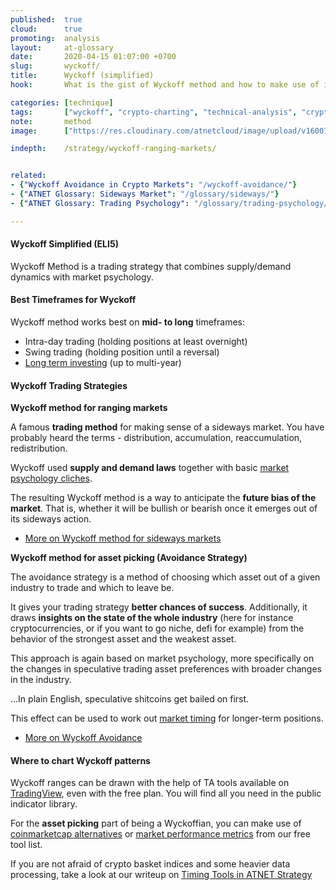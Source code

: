 ```yaml
---
published:  true
cloud:      true
promoting:  analysis
layout:     at-glossary
date:       2020-04-15 01:07:00 +0700
slug:       wyckoff/
title:      Wyckoff (simplified)
hook:       What is the gist of Wyckoff method and how to make use of it.

categories: [technique]
tags:       ["wyckoff", "crypto-charting", "technical-analysis", "crypto-exchange", "crypto-market"]
note:       method
image:      ["https://res.cloudinary.com/atnetcloud/image/upload/v1600764172/atnet/pexels-tran-547766_hhvgnw.jpg"]

indepth:    /strategy/wyckoff-ranging-markets/


related:
- {"Wyckoff Avoidance in Crypto Markets": "/wyckoff-avoidance/"}
- {"ATNET Glossary: Sideways Market": "/glossary/sideways/"}
- {"ATNET Glossary: Trading Psychology": "/glossary/trading-psychology/"}

---
```


#### Wyckoff Simplified (ELI5)

Wyckoff Method is a trading strategy that combines supply/demand dynamics with market psychology.

#### Best Timeframes for Wyckoff

Wyckoff method works best on **mid- to long** timeframes:

* Intra-day trading (holding positions at least overnight)
* Swing trading (holding position until a reversal)
* [Long term investing](/strategy/crypto-investment/) (up to multi-year)

#### Wyckoff Trading Strategies

**Wyckoff method for ranging markets**

A famous **trading method** for making sense of a sideways market. You have probably heard the terms - distribution, accumulation, reaccumulation, redistribution.

Wyckoff used **supply and demand laws** together with basic [market psychology cliches](/glossary/market-psychology/).

The resulting Wyckoff method is a way to anticipate the **future bias of the market**. That is, whether it will be bullish or bearish once it emerges out of its sideways action.

* [More on Wyckoff method for sideways markets](/strategy/wyckoff-ranging-markets/)

**Wyckoff method for asset picking (Avoidance Strategy)**

The avoidance strategy is a method of choosing which asset out of a given industry to trade and which to leave be.

It gives your trading strategy **better chances of success**. Additionally, it draws **insights on the state of the whole industry** (here for instance cryptocurrencies, or if you want to go niche, defi for example) from the behavior of the strongest asset and the weakest asset.

This approach is again based on market psychology, more specifically on the changes in speculative trading asset preferences with broader changes in the industry.

...In plain English, speculative shitcoins get bailed on first.

This effect can be used to work out [market timing](/strategy/timing/) for longer-term positions.

* [More on Wyckoff Avoidance](/wyckoff-avoidance/)


#### Where to chart Wyckoff patterns

Wyckoff ranges can be drawn with the help of TA tools available on [TradingView](http://bit.ly/atnet-tv), even with the free plan. You will find all you need in the public indicator library.

For the **asset picking** part of being a Wyckoffian, you can make use of [coinmarketcap alternatives](/tools/#coinmarketcap-alternatives) or [market performance metrics](/tools/#market-performance-metrics) from our free tool list.

If you are not afraid of crypto basket indices and some heavier data processing, take a look at our writeup on [Timing Tools in ATNET Strategy](/strategy/timing/)
